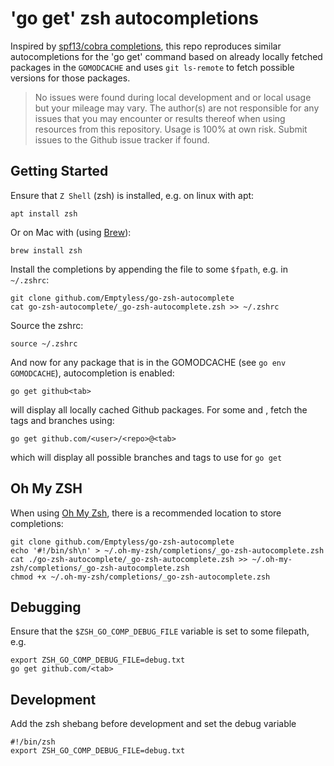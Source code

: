 # 'go get' zsh autocompletions

Inspired by [spf13/cobra completions](https://github.com/spf13/cobra/blob/main/site/content/completions/_index.md), this
repo reproduces similar autocompletions for the 'go get' command based on already locally fetched
packages in the `GOMODCACHE` and uses `git ls-remote` to fetch possible versions for those packages.

> No issues were found during local development and or local usage but your mileage may vary. The author(s) are not responsible 
  for any issues that you may encounter or results thereof when using resources from this repository. Usage is 100%
  at own risk. Submit issues to the Github issue tracker if found.

## Getting Started

Ensure that `Z Shell` (zsh) is installed, e.g. on linux with apt:

```
apt install zsh
```

Or on Mac with (using [Brew](https://brew.sh)):

```
brew install zsh
```

Install the completions by appending the file to some `$fpath`, e.g. in `~/.zshrc`:

```
git clone github.com/Emptyless/go-zsh-autocomplete
cat go-zsh-autocomplete/_go-zsh-autocomplete.zsh >> ~/.zshrc
```

Source the zshrc:

```
source ~/.zshrc
```

And now for any package that is in the GOMODCACHE (see `go env GOMODCACHE`), autocompletion is enabled:

```
go get github<tab>
```

will display all locally cached Github packages. For some <user> and <repo>, fetch the tags and branches using:

```
go get github.com/<user>/<repo>@<tab>
```

which will display all possible branches and tags to use for `go get`

## Oh My ZSH

When using [Oh My Zsh](https://ohmyz.sh), there is a recommended location to store completions:

```
git clone github.com/Emptyless/go-zsh-autocomplete
echo '#!/bin/sh\n' > ~/.oh-my-zsh/completions/_go-zsh-autocomplete.zsh
cat ./go-zsh-autocomplete/_go-zsh-autocomplete.zsh >> ~/.oh-my-zsh/completions/_go-zsh-autocomplete.zsh
chmod +x ~/.oh-my-zsh/completions/_go-zsh-autocomplete.zsh
```

## Debugging

Ensure that the `$ZSH_GO_COMP_DEBUG_FILE` variable is set to some filepath, e.g.

```
export ZSH_GO_COMP_DEBUG_FILE=debug.txt
go get github.com/<tab>
```

## Development

Add the zsh shebang before development and set the debug variable

```
#!/bin/zsh
export ZSH_GO_COMP_DEBUG_FILE=debug.txt
```
